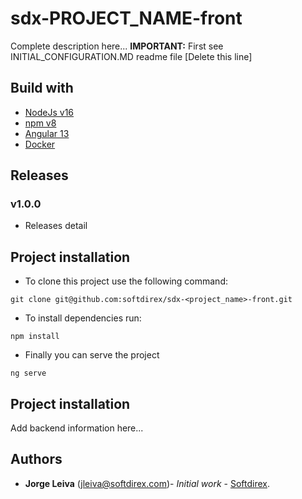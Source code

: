 # sdx-PROJECT_NAME-front

Complete description here...
**IMPORTANT:** First see INITIAL_CONFIGURATION.MD readme file [Delete this line]

## Build with

* [NodeJs v16](https://nodejs.org/en/)
* [npm v8](https://docs.npmjs.com/downloading-and-installing-node-js-and-npm)
* [Angular 13](https://github.com/angular/angular-cli) 
* [Docker](https://www.docker.com/)

## Releases

### v1.0.0
* Releases detail

## Project installation

* To clone this project use the following command:

```
git clone git@github.com:softdirex/sdx-<project_name>-front.git
```

* To install dependencies run:

```
npm install
```

* Finally you can serve the project

```
ng serve
```

## Project installation

Add backend information here...

## Authors

* **Jorge Leiva** (jleiva@softdirex.com)- *Initial work* - [Softdirex](https://www.softdirex.com/).
